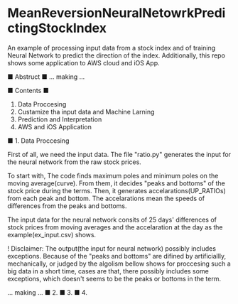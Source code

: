 # MeanReversionNeuralNetowrkPredictingStockIndex
An example of processing input data from a stock index and of training Neural Network to predict the direction of the index. Additionally, this repo shows some application to AWS cloud and iOS App.

■ Abstruct ■
  ... making ...

■ Contents ■
  1. Data Proccesing
  2. Custamize tha input data and Machine Larning
  3. Prediction and Interpretation
  4. AWS and iOS Application

■ 1. Data Proccesing

  First of all, we need the input data. 
  The file "ratio.py" generates the input for the neural network from the raw stock prices.

   To start with, The code finds maximum poles and minimum poles on the moving average(curve). From them, it decides "peaks and bottoms" of the stock price during the terms.
   Then, it generates accelarations(UP_RATIOs) from each peak and bottom. The accelarations mean the speeds of differences from the peaks and bottoms.
   
   The input data for the neural network consits of 25 days' differences of stock prices from moving averages and the accelaration at the day as the example(ex_input.csv) shows.
   
! Disclaimer: The output(the input for neural network) possibly includes exceptions.
              Because of the "peaks and bottoms" are difined by artificiallly, mechanically, or judged by the algolism bellow shows for proccesing such a  big data in a short time, cases are that, there possibly includes some exceptions, which doesn't seems to be the peaks or bottoms in the term.



... making ...
■ 2.
■ 3.
■ 4.
